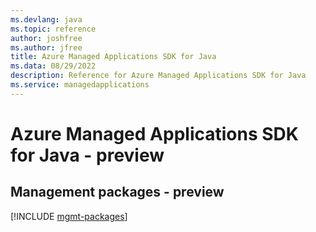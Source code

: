 ```yaml
---
ms.devlang: java
ms.topic: reference
author: joshfree
ms.author: jfree
title: Azure Managed Applications SDK for Java
ms.data: 08/29/2022
description: Reference for Azure Managed Applications SDK for Java
ms.service: managedapplications
---
```

# Azure Managed Applications SDK for Java - preview

## Management packages - preview
[!INCLUDE [mgmt-packages](managed-applications-mgmt-index.md)]